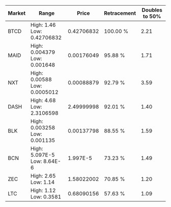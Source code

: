 | Market | Range | Price| Retracement | Doubles to 50% |
| --- | --- | --- | --- | --- |
| BTCD | High: 1.46<br />Low: 0.42706832 | 0.42706832 | 100.00 % | 2.21 |
| MAID | High: 0.004379<br />Low: 0.001648 | 0.00176049 | 95.88 % | 1.71 |
| NXT | High: 0.00588<br />Low: 0.0005012 | 0.00088879 | 92.79 % | 3.59 |
| DASH | High: 4.68<br />Low: 2.3106598 | 2.49999998 | 92.01 % | 1.40 |
| BLK | High: 0.003258<br />Low: 0.001135 | 0.00137798 | 88.55 % | 1.59 |
| BCN | High: 5.097E-5<br />Low: 8.64E-6 | 1.997E-5 | 73.23 % | 1.49 |
| ZEC | High: 2.65<br />Low: 1.14 | 1.58022002 | 70.85 % | 1.20 |
| LTC | High: 1.12<br />Low: 0.3581 | 0.68090156 | 57.63 % | 1.09 |
